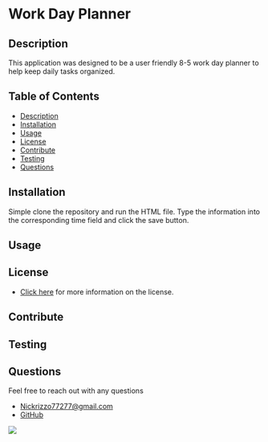 # Work Day Planner

  ## Description 
  This application was designed to be a user friendly 8-5 work day planner to help keep daily tasks organized.

  ## Table of Contents
  - [Description](#Description)
  - [Installation](#Installation)
  - [Usage](#Usage)
  - [License](#License)
  - [Contribute](#Contribute)
  - [Testing](#Testing)
  - [Questions](#Questions)

  ## Installation 
  Simple clone the repository and run the HTML file. Type the information into the corresponding time field and click the save button.

  ## Usage
  

  ## License
   

  - [Click here](https://opensource.org/licenses/none) for more information on the license.

  ## Contribute
  

  ## Testing
  

  ## Questions

Feel free to reach out with any questions

- [Nickrizzo77277@gmail.com](mail.to:Nickrizzo77277@gmail.com) <br>
- [GitHub](https://github.com/izzo232)

![](images/readme-image.png)

